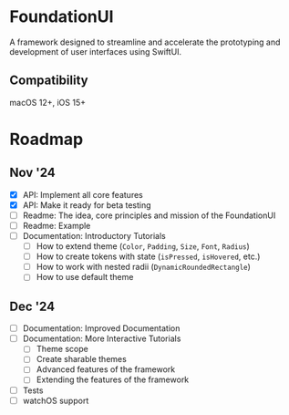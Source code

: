 # FoundationUI

A framework designed to streamline and accelerate the prototyping and development of user interfaces using SwiftUI.

## Compatibility

macOS 12+, iOS 15+


# Roadmap
## Nov '24
- [x] API: Implement all core features
- [x] API: Make it ready for beta testing
- [ ] Readme: The idea, core principles and mission of the FoundationUI
- [ ] Readme: Example
- [ ] Documentation: Introductory Tutorials
	- [ ] How to extend theme (`Color`, `Padding`, `Size`, `Font`, `Radius`)
	- [ ] How to create tokens with state (`isPressed`, `isHovered`, etc.)
	- [ ] How to work with nested radii (`DynamicRoundedRectangle`)
	- [ ] How to use default theme
 
## Dec '24
- [ ] Documentation: Improved Documentation
- [ ] Documentation: More Interactive Tutorials
	- [ ] Theme scope
	- [ ] Create sharable themes
	- [ ] Advanced features of the framework
	- [ ] Extending the features of the framework
- [ ] Tests
- [ ] watchOS support
